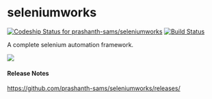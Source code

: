 
# seleniumworks

[![Codeship Status for prashanth-sams/seleniumworks](https://codeship.com/projects/e6f1b880-9a46-0132-002c-0ee228cf83fe/status?branch=UAT)](https://codeship.com/projects/63877)
[![Build Status](https://travis-ci.org/prashanth-sams/seleniumworks.svg?branch=UAT)](https://travis-ci.org/prashanth-sams/seleniumworks)

A complete selenium automation framework.   

![](https://s3.amazonaws.com/f.cl.ly/items/0m1C0C412Y3X1B3E3o27/seleniumworks_v.2.1.png)


#### Release Notes
https://github.com/prashanth-sams/seleniumworks/releases/
